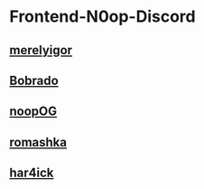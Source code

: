 # Frontend-N0op-Discord


## [merelyigor](https://merelyigor.github.io/Frontend-N0op-Discord/merelyigor/)

## [Bobrado](https://merelyigor.github.io/Frontend-N0op-Discord/bobrado/)

## [noopOG](https://merelyigor.github.io/Frontend-N0op-Discord/noopOG/)

## [romashka](https://merelyigor.github.io/Frontend-N0op-Discord/romashka/)

## [har4ick](https://merelyigor.github.io/Frontend-N0op-Discord/har4ick/)
